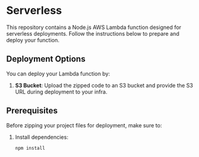 # Serverless

This repository contains a Node.js AWS Lambda function designed for serverless deployments. Follow the instructions below to prepare and deploy your function.

## Deployment Options

You can deploy your Lambda function by:

1. **S3 Bucket**: Upload the zipped code to an S3 bucket and provide the S3 URL during deployment to your infra.

## Prerequisites

Before zipping your project files for deployment, make sure to:

1. Install dependencies:
   ```bash
   npm install